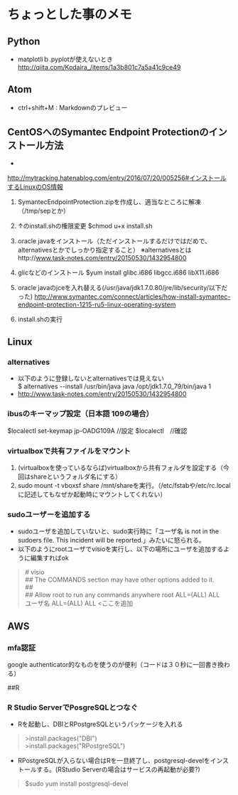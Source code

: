 # ちょっとした事のメモ

## Python
- matplotliｂ.pyplotが使えないとき
http://qiita.com/Kodaira_/items/1a3b801c7a5a41c9ce49

## Atom

- ctrl+shift+M : Markdownのプレビュー

## CentOSへのSymantec Endpoint Protectionのインストール方法
-
http://mytracking.hatenablog.com/entry/2016/07/20/005256#インストールするLinuxのOS情報


1. SymantecEndpointProtection.zipを作成し、適当なところに解凍（/tmp/sepとか）

1. ↑のinstall.shの権限変更
$chmod u+x install.sh

1. oracle javaをインストール（ただインストールするだけではだめで、alternativesとかでしっかり指定すること）
※alternativesとはhttp://www.task-notes.com/entry/20150530/1432954800

1. glicなどのインストール
 $yum install glibc.i686 libgcc.i686 libX11.i686

1. oracle javaのjceを入れ替える(/usr/java/jdk1.7.0.80/jre/lib/security/以下だった)
http://www.symantec.com/connect/articles/how-install-symantec-endpoint-protection-1215-ru5-linux-operating-system

1. install.shの実行

## Linux

### alternatives
- 以下のように登録しないとalternativesでは見えない  
$ alternatives --install /usr/bin/java java /opt/jdk1.7.0_79/bin/java 1
- http://www.task-notes.com/entry/20150530/1432954800

### ibusのキーマップ設定（日本語 109の場合）
$localectl set-keymap jp-OADG109A //設定
$localectl　//確認

### virtualboxで共有ファイルをマウント
1. (virtualboxを使っているならば)virtualboxから共有フォルダを設定する（今回はshareというフォルダ名にする）
1. sudo mount -t vboxsf share /mnt/shareを実行。（/etc/fstabや/etc/rc.localに記述してもなぜか起動時にマウントしてくれない）

### sudoユーザーを追加する
- sudoユーザを追加していないと、sudo実行時に「ユーザ名 is not in the sudoers file.  This incident will be reported.」みたいに怒られる。
- 以下のようにrootユーザでvisioを実行し、以下の場所にユーザを追加するように編集すればok  
> \# visio  
\#\# The COMMANDS section may have other options added to it.  
\#\#  
\#\# Allow root to run any commands anywhere
root    ALL=(ALL)       ALL  
ユーザ名    ALL=(ALL)       ALL   <ここを追加

## AWS
### mfa認証
google authenticator的なものを使うのが便利（コードは３０秒に一回書き換わる）

##R
### R Studio ServerでPosgreSQLとつなぐ
- Rを起動し、DBIとRPostgreSQLというパッケージを入れる  
> \>install.packages("DBI")  
> \>install.packages("RPostgreSQL")
- RPostgreSQLが入らない場合はRを一旦終了し、postgresql-develをインストールする。(RStudio Serverの場合はサービスの再起動が必要?)  
> $sudo yum install postgresql-devel
